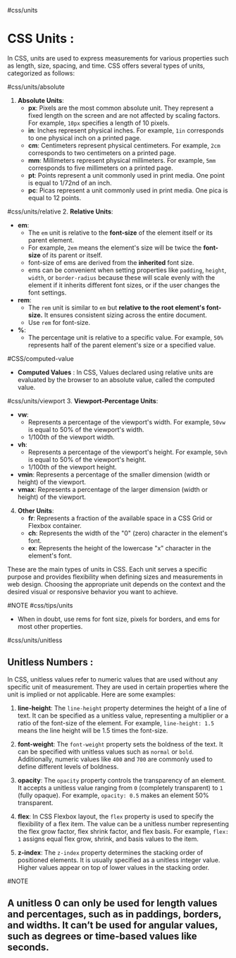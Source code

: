 #css/units
# CSS Units : 
In CSS, units are used to express measurements for various properties such as length, size, spacing, and time. CSS offers several types of units, categorized as follows:

#css/units/absolute
1. **Absolute Units**:
   - **px**: Pixels are the most common absolute unit. They represent a fixed length on the screen and are not affected by scaling factors. For example, `10px` specifies a length of 10 pixels.
   - **in**: Inches represent physical inches. For example, `1in` corresponds to one physical inch on a printed page.
   - **cm**: Centimeters represent physical centimeters. For example, `2cm` corresponds to two centimeters on a printed page.
   - **mm**: Millimeters represent physical millimeters. For example, `5mm` corresponds to five millimeters on a printed page.
   - **pt**: Points represent a unit commonly used in print media. One point is equal to 1/72nd of an inch.
   - **pc**: Picas represent a unit commonly used in print media. One pica is equal to 12 points.

#css/units/relative
2. **Relative Units**:
   - **em**: 
	   - The `em` unit is relative to the **font-size** of the element itself or its parent element. 
	   - For example, `2em` means the element's size will be twice the **font-size** of its parent or itself.
	   - font-size of ems are derived from the **inherited** font size.
	   - ems can be convenient when setting properties like `padding`, `height`, `width`, or `border-radius` because these will scale evenly with the element if it inherits different font sizes, or if the user changes the font settings.
   - **rem**: 
	   - The `rem` unit is similar to `em` but **relative to the root element's font-size.** It ensures consistent sizing across the entire document.
	   - Use `rem` for font-size.
   - **%**: 
	   - The percentage unit is relative to a specific value. For example, `50%` represents half of the parent element's size or a specified value.
   
   #CSS/computed-value
   - **Computed Values** : In CSS, Values declared using relative units are evaluated by the browser to an absolute value, called the computed value. 

#css/units/viewport
3. **Viewport-Percentage Units**:
   - **vw**: 
	   - Represents a percentage of the viewport's width. For example, `50vw` is equal to 50% of the viewport's width.
	   - 1/100th of the viewport width.
   - **vh**: 
	   - Represents a percentage of the viewport's height. For example, `50vh` is equal to 50% of the viewport's height.
	   - 1/100th of the viewport height.
   - **vmin**: Represents a percentage of the smaller dimension (width or height) of the viewport.
   - **vmax**: Represents a percentage of the larger dimension (width or height) of the viewport.

4. **Other Units**:
   - **fr**: Represents a fraction of the available space in a CSS Grid or Flexbox container.
   - **ch**: Represents the width of the "0" (zero) character in the element's font.
   - **ex**: Represents the height of the lowercase "x" character in the element's font.

These are the main types of units in CSS. Each unit serves a specific purpose and provides flexibility when defining sizes and measurements in web design. Choosing the appropriate unit depends on the context and the desired visual or responsive behavior you want to achieve.


#NOTE #css/tips/units
- When in doubt, use rems for font size, pixels for borders, and ems for most other properties.


#css/units/unitless
## Unitless Numbers :
In CSS, unitless values refer to numeric values that are used without any specific unit of measurement. They are used in certain properties where the unit is implied or not applicable. Here are some examples:

1. **line-height**: The `line-height` property determines the height of a line of text. It can be specified as a unitless value, representing a multiplier or a ratio of the font-size of the element. For example, `line-height: 1.5` means the line height will be 1.5 times the font-size.

2. **font-weight**: The `font-weight` property sets the boldness of the text. It can be specified with unitless values such as `normal` or `bold`. Additionally, numeric values like `400` and `700` are commonly used to define different levels of boldness.

3. **opacity**: The `opacity` property controls the transparency of an element. It accepts a unitless value ranging from `0` (completely transparent) to `1` (fully opaque). For example, `opacity: 0.5` makes an element 50% transparent.

4. **flex**: In CSS Flexbox layout, the `flex` property is used to specify the flexibility of a flex item. The value can be a unitless number representing the flex grow factor, flex shrink factor, and flex basis. For example, `flex: 1` assigns equal flex grow, shrink, and basis values to the item.

5. **z-index**: The `z-index` property determines the stacking order of positioned elements. It is usually specified as a unitless integer value. Higher values appear on top of lower values in the stacking order.

#NOTE 
## A unitless 0 can only be used for length values and percentages, such as in paddings, borders, and widths. It can’t be used for angular values, such as degrees or time-based values like seconds.
